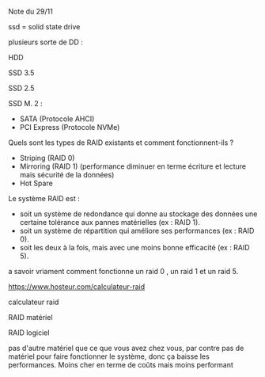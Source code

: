 Note du 29/11



ssd = solid state drive 

plusieurs sorte de DD :

HDD

SSD 3.5

SSD 2.5 

SSD M. 2 :

* SATA (Protocole AHCI)
* PCI Express (Protocole NVMe)



Quels sont les types de RAID existants et comment fonctionnent-ils ?

* Striping (RAID 0) 
* Mirroring (RAID 1) (performance diminuer en terme écriture et lecture mais sécurité de la données)
* Hot Spare

Le système RAID est :

- soit un système de redondance qui donne au stockage des données une certaine tolérance aux pannes matérielles (ex : RAID 1).
- soit un système de répartition qui améliore ses performances (ex : RAID 0).
- soit les deux à la fois, mais avec une moins bonne efficacité (ex : RAID 5).

a savoir vriament comment fonctionne un raid 0 , un raid 1 et un raid 5.



https://www.hosteur.com/calculateur-raid

calculateur raid 

RAID matériel 



RAID logiciel

pas d'autre matériel que ce que vous avez chez vous, par contre pas de matériel pour faire fonctionner le système, donc ça baisse les performances. Moins cher en terme de coûts mais moins performant